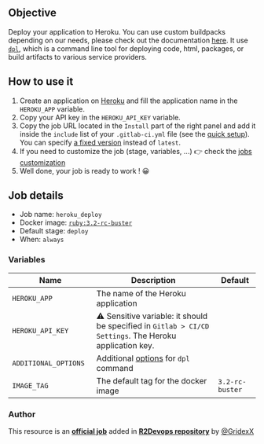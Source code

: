 ## Objective

Deploy your application to Heroku. You can use custom buildpacks depending on our needs, please check out the documentation [here](https://devcenter.heroku.com/articles/buildpacks). It use [`dpl`](https://github.com/travis-ci/dpl), which is a command line tool for deploying code, html, packages, or build artifacts to various service providers. 

## How to use it

1. Create an application on [Heroku](https://dashboard.heroku.com/new-app) and fill the application name in the `HEROKU_APP` variable.
1. Copy your API key in the `HEROKU_API_KEY` variable.
1. Copy the job URL located in the `Install` part of the right panel and add it inside the `include` list of your `.gitlab-ci.yml` file (see the [quick setup](/use-the-hub/#quick-setup)). You can specify [a fixed version](#changelog) instead of `latest`.
1. If you need to customize the job (stage, variables, ...) 👉 check the [jobs
   customization](/use-the-hub/#jobs-customization)
1. Well done, your job is ready to work ! 😀

## Job details

* Job name: `heroku_deploy`
* Docker image:
[`ruby:3.2-rc-buster`](https://hub.docker.com/r/_/ruby)
* Default stage: `deploy`
* When: `always`

### Variables

| Name | Description | Default |
| ---- | ----------- | ------- |
| `HEROKU_APP` <img width=100/> | The name of the Heroku application <img width=175/>| ` ` <img width=100/>|
| `HEROKU_API_KEY` | ⚠️ Sensitive variable: it should be specified in `Gitlab > CI/CD Settings`. The Heroku application key.  | ` `  |
| `ADDITIONAL_OPTIONS` | Additional [options](https://github.com/travis-ci/dpl#heroku-api) for `dpl` command | ` ` |
| `IMAGE_TAG` | The default tag for the docker image | `3.2-rc-buster`  |

### Author
This resource is an **[official job](https://docs.r2devops.io/faq-labels/)** added in [**R2Devops repository**](https://gitlab.com/r2devops/hub) by [@GridexX](https://gitlab.com/GridexX)